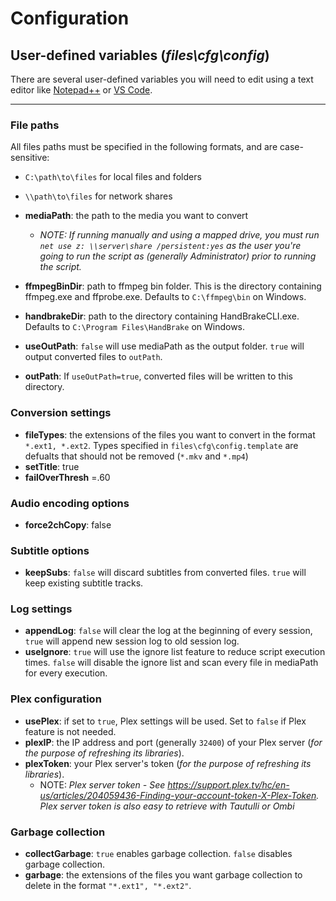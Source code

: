 # Configuration

## **User-defined variables (*files\cfg\config*)**
There are several user-defined variables you will need to edit using a text editor like [Notepad++](https://notepad-plus-plus.org/download/) or [VS Code](https://code.visualstudio.com/download).

---

### File paths
All files paths must be specified in the following formats, and are case-sensitive:
- `C:\path\to\files` for local files and folders
- `\\path\to\files` for network shares


- **mediaPath**: the path to the media you want to convert
    - *NOTE: If running manually and using a mapped drive, you must run `net use z: \\server\share /persistent:yes` as the user you're going to run the script as (generally Administrator) prior to running the script.*
- **ffmpegBinDir**: path to ffmpeg bin folder. This is the directory containing ffmpeg.exe and ffprobe.exe. Defaults to `C:\ffmpeg\bin` on Windows.
- **handbrakeDir**: path to the directory containing HandBrakeCLI.exe. Defaults to `C:\Program Files\HandBrake` on Windows.
- **useOutPath**: `false` will use mediaPath as the output folder. `true` will output converted files to `outPath`.
- **outPath**: If `useOutPath=true`, converted files will be written to this directory.

### Conversion settings
- **fileTypes**: the extensions of the files you want to convert in the format `*.ext1, *.ext2`. Types specified in `files\cfg\config.template` are defualts that should not be removed (`*.mkv` and `*.mp4`)
- **setTitle**: true
- **failOverThresh** =.60

### Audio encoding options
- **force2chCopy**: false

### Subtitle options
- **keepSubs**: `false` will discard subtitles from converted files. `true` will keep existing subtitle tracks.

### Log settings
- **appendLog**: `false` will clear the log at the beginning of every session, `true` will append new session log to old session log.
- **useIgnore**: `true` will use the ignore list feature to reduce script execution times. `false` will disable the ignore list and scan every file in mediaPath for every execution.

### Plex configuration
- **usePlex**: if set to `true`, Plex settings will be used. Set to `false` if Plex feature is not needed.
- **plexIP**: the IP address and port (generally `32400`) of your Plex server (*for the purpose of refreshing its libraries*).
- **plexToken**: your Plex server's token (*for the purpose of refreshing its libraries*).
    - NOTE: *Plex server token - See https://support.plex.tv/hc/en-us/articles/204059436-Finding-your-account-token-X-Plex-Token. Plex server token is also easy to retrieve with Tautulli or Ombi*

### Garbage collection
- **collectGarbage**: `true` enables garbage collection. `false` disables garbage collection.
- **garbage**: the extensions of the files you want garbage collection to delete in the format `"*.ext1", "*.ext2"`.